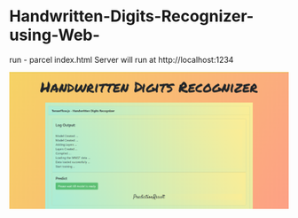 # Handwritten-Digits-Recognizer-using-Web-

run - parcel index.html 
Server will run at http://localhost:1234 

![](images/img1.png)
